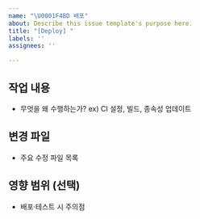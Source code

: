 ```yaml
---
name: "\U0001F4BD 배포"
about: Describe this issue template's purpose here.
title: "[Deploy] "
labels: ''
assignees: ''

---
```


## 작업 내용
- 무엇을 왜 수행하는가?
ex) CI 설정, 빌드, 종속성 업데이트

## 변경 파일
- 주요 수정 파일 목록

## 영향 범위 (선택)
- 배포·테스트 시 주의점
